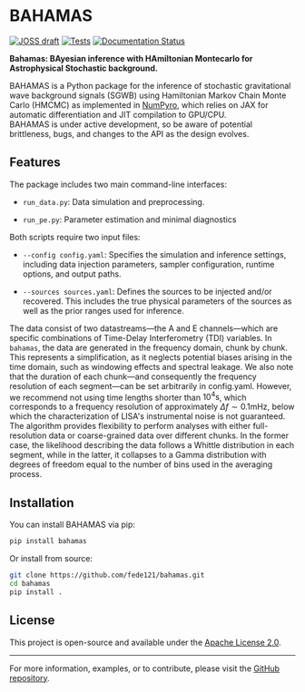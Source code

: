 # BAHAMAS

[![JOSS draft](https://github.com/fede121/bahamas/actions/workflows/paper.yml/badge.svg?branch=main)](https://github.com/fede121/bahamas/actions/workflows/paper.yml) [![Tests](https://github.com/fede121/bahamas/actions/workflows/testing.yml/badge.svg?branch=main)](https://github.com/fede121/bahamas/actions/workflows/testing.yml)
[![Documentation Status](https://github.com/fede121/bahamas/actions/workflows/docs.yml/badge.svg?branch=main)](https://github.com/fede121/bahamas/actions/workflows/docs.yml)


**Bahamas: BAyesian inference with HAmiltonian Montecarlo for Astrophysical Stochastic background.**

BAHAMAS is a Python package for the inference of stochastic gravitational wave background signals (SGWB) using Hamiltonian Markov Chain Monte Carlo (HMCMC) as implemented in [NumPyro](https://num.pyro.ai/en/stable/getting_started.html#what-is-numpyro), which relies on JAX for automatic differentiation and JIT compilation to GPU/CPU.  
BAHAMAS is under active development, so be aware of potential brittleness, bugs, and changes to the API as the design evolves.

## Features

The package includes two main command-line interfaces:

  - `run_data.py`: Data simulation and preprocessing. 

  - `run_pe.py`: Parameter estimation and minimal diagnostics

Both scripts require two input files:

  - `--config config.yaml`: Specifies the simulation and inference settings, including data injection parameters, sampler configuration, runtime options, and output paths.

  - `--sources sources.yaml`: Defines the sources to be injected and/or recovered. This includes the true physical parameters of the sources as well as the prior ranges used for inference.

The data consist of two datastreams—the A and E channels—which are specific combinations of Time-Delay Interferometry (TDI) variables. In `bahamas`, the data are generated in the frequency domain, chunk by chunk. This represents a simplification, as it neglects potential biases arising in the time domain, such as windowing effects and spectral leakage. We also note that the duration of each chunk—and consequently the frequency resolution of each segment—can be set arbitrarily in config.yaml. However, we recommend not using time lengths shorter than $10^4 \mathrm{s}$, which corresponds to a frequency resolution of approximately $\Delta f \sim 0.1 \mathrm{mHz}$, below which the characterization of LISA's instrumental noise is not guaranteed.  
The algorithm provides flexibility to perform analyses with either full-resolution data or coarse-grained data over different chunks. In the former case, the likelihood describing the data follows a Whittle distribution in each segment, while in the latter, it collapses to a Gamma distribution with degrees of freedom equal to the number of bins used in the averaging process.

## Installation

You can install BAHAMAS via pip:

```bash
pip install bahamas
```

Or install from source:

```bash
git clone https://github.com/fede121/bahamas.git
cd bahamas
pip install .
```

## License

This project is open-source and available under the [Apache License 2.0](https://www.apache.org/licenses/LICENSE-2.0).

---

For more information, examples, or to contribute, please visit the [GitHub repository](https://github.com/fede121/bahamas.git).
